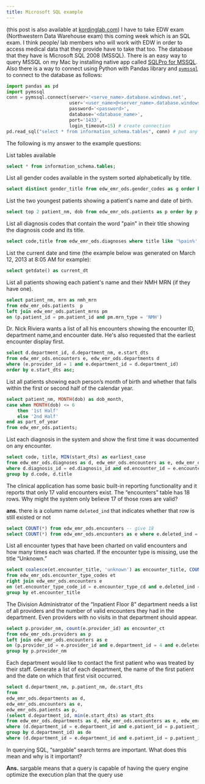 ```yaml
---
title: Microsoft SQL example
---
```


(this post is also available at [kordinglab.com](http://kordinglab.com/)) I have to take EDW exam (Northwestern Data Warehouse exam) this coming week which is an SQL exam. I think people/ lab members who will work with EDW in order to access medical data that they provide have to take that too. The database that they have is Microsoft SQL 2008 (MSSQL). There is an easy way to query MSSQL on my Mac by installing
native app called [SQLPro for MSSQL](http://www.macsqlclient.com/). Also there is a way to connect using Python with  Pandas library and [`pymssql`](https://github.com/PyMySQL/PyMySQL) to connect to the database as follows:


```python
import pandas as pd
import pymssql
conn = pymssql.connect(server='<serve_name>.database.windows.net',
                       user='<user_name>@<server_name>.database.windows.net',
                       password='<password>',
                       database='<database_name>',
                       port='1433',
                       login_timeout=15) # create connection
pd.read_sql("select * from information_schema.tables", conn) # put any query in first argument
```

The following is my answer to the example questions:

List tables available

```sql
select * from information_schema.tables;
```

List all gender codes available in the system sorted alphabetically by title.

```sql
select distinct gender_title from edw_emr_ods.gender_codes as g order by g.gender_title
```

List the two youngest patients showing a patient's name and date of birth.

```sql
select top 2 patient_nm, dob from edw_emr_ods.patients as p order by p.dob desc
```

List all diagnosis codes that contain the word "pain" in their title showing the diagnosis code and its title.

```sql
select code,title from edw_emr_ods.diagnoses where title like '%pain%'
```

List the current date and time (the example below was generated on March 12, 2013 at 8:05 AM for example):

```sql
select getdate() as current_dt
```

List all patients showing each patient's name and their NMH MRN (if they have one).

```sql
select patient_nm, mrn as nmh_mrn
from edw_emr_ods.patients  p
left join edw_emr_ods.patient_mrns pm
on (p.patient_id = pm.patient_id and pm.mrn_type = 'NMH')
```

Dr. Nick Riviera wants a list of all his encounters showing the encounter ID, department name,and encounter date. He's also requested that the earliest encounter display first.

```sql
select d.department_id, d.department_nm, e.start_dts
from edw_emr_ods.encounters e, edw_emr_ods.departments d
where (e.provider_id = 1 and e.department_id = d.department_id)
order by e.start_dts asc;
```

List all patients showing each person’s month of birth and whether that falls within the first or second half of the calendar year.

```sql
select patient_nm, MONTH(dob) as dob_month,
case when MONTH(dob) <= 6
	then '1st Half'
	else '2nd Half'
end as part_of_year
from edw_emr_ods.patients;
```

List each diagnosis in the system and show the first time it was documented on any encounter.

```sql
select code, title, MIN(start_dts) as earliest_case
from edw_emr_ods.diagnoses as d, edw_emr_ods.encounters as e, edw_emr_ods.encounter_diagnoses as ed
where d.diagnosis_id = ed.diagnosis_id and ed.encounter_id = e.encounter_id
group by d.code, d.title
```

The clinical application has some basic built-in reporting functionality and it reports that only 17 valid encounters exist. The “encounters” table has 18 rows. Why might the system only believe 17 of those rows are valid?

**ans.** there is a column name `deleted_ind` that indicates whether that row is still existed or not

```sql
select COUNT(*) from edw_emr_ods.encounters -- give 18
select COUNT(*) from edw_emr_ods.encounters as e where e.deleted_ind = 0 -- give 17
```

List all encounter types that have been charted on valid encounters and how many times each was charted. If the encounter type is missing, use the title “Unknown.”

```sql
select coalesce(et.encounter_title, 'unknown') as encounter_title, COUNT(encounter_type_cd) as encounter_ct
from edw_emr_ods.encounter_type_codes et
right join edw_emr_ods.encounters e
on (et.encounter_type_code_id = e.encounter_type_cd and e.deleted_ind = 0)
group by et.encounter_title
```

The Division Administrator of the “Inpatient Floor 8” department needs a list of all providers and the number of valid encounters they had in the department. Even providers with no visits in that department should appear.

```sql
select p.provider_nm, count(e.provider_id) as encounter_ct
from edw_emr_ods.providers as p
left join edw_emr_ods.encounters as e
on (p.provider_id = e.provider_id and e.department_id = 4 and e.deleted_ind = 0)
group by p.provider_nm
```

Each department would like to contact the first patient who was treated by their staff. Generate a list of each department, the name of the first patient and the date on which that first visit occurred.

```sql
select d.department_nm, p.patient_nm, de.start_dts
from
edw_emr_ods.departments as d,
edw_emr_ods.encounters as e,
edw_emr_ods.patients as p,
(select d.department_id, min(e.start_dts) as start_dts
from edw_emr_ods.departments as d, edw_emr_ods.encounters as e, edw_emr_ods.patients as p
where (d.department_id = e.department_id and e.patient_id = p.patient_id)
group by d.department_id) as de
where (d.department_id = e.department_id and e.patient_id = p.patient_id and de.department_id = e.department_id and de.start_dts = e.start_dts)
```

In querying SQL, “sargable” search terms are important. What does this mean and why is it important?

**Ans.** sargable means that a query is capable of having the query engine optimize the execution plan that the query use
